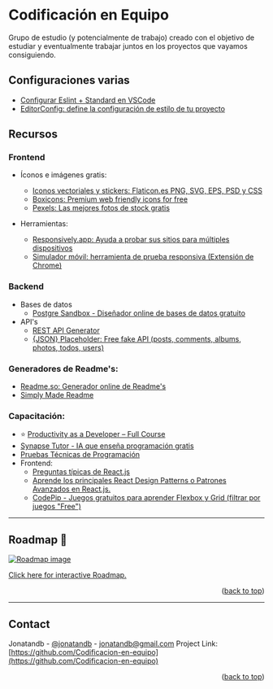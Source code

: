 <div id="top"></div>


# Codificación en Equipo

Grupo de estudio (y potencialmente de trabajo) creado con el objetivo de estudiar y eventualmente trabajar juntos en los proyectos que vayamos consiguiendo.

## Configuraciones varias

- [Configurar Eslint + Standard en VSCode](https://www.youtube.com/watch?v=QpDpRmlFfqI)
- [EditorConfig: define la configuración de estilo de tu proyecto](https://www.youtube.com/watch?v=ORUFii_Qsyg)

## Recursos

### Frontend

- Íconos e imágenes gratis:
    - [Iconos vectoriales y stickers: Flaticon.es PNG, SVG, EPS, PSD y CSS](https://www.flaticon.es/)
    - [Boxicons: Premium web friendly icons for free](https://boxicons.com/?query=home)
    - [Pexels: Las mejores fotos de stock gratis](https://www.pexels.com/es-es/)

- Herramientas:
    - [Responsively.app: Ayuda a probar sus sitios para múltiples dispositivos](https://responsively.app/)
    - [Simulador móvil: herramienta de prueba responsiva (Extensión de Chrome)](https://chromewebstore.google.com/detail/simulador-m%C3%B3vil-herramien/ckejmhbmlajgoklhgbapkiccekfoccmk?hl=es)

### Backend
- Bases de datos
    - [Postgre Sandbox - Diseñador online de bases de datos gratuito](https://postgres.new)
- API's
    - [REST API Generator](https://retool.com/api-generator)
    - [{JSON} Placeholder: Free fake API (posts, comments, albums, photos, todos, users)](https://jsonplaceholder.typicode.com/)


### Generadores de Readme's:

- [Readme.so: Generador online de Readme's](https://readme.so/es)
- [Simply Made Readme](https://simplymadereadme.com/)

### Capacitación:

- ⭐ [Productivity as a Developer – Full Course
](https://www.youtube.com/watch?v=C_jQahOnGUU)
- [Synapse Tutor - IA que enseña programación gratis](https://synapsetutor.com/)
- [Pruebas Técnicas de Programación](https://pruebastecnicas.com/)
- Frontend:
    - [Preguntas típicas de React.js](https://www.reactjs.wiki/)
    - [Aprende los principales React Design Patterns o Patrones Avanzados en React.js.](https://www.youtube.com/watch?v=_cilPGp_hRE)
    - [CodePip - Juegos gratuitos para aprender Flexbox y Grid (filtrar por juegos "Free")](https://codepip.com/games/)


---

## Roadmap 🧭

[![Roadmap image](https://github.com/user-attachments/assets/625cb0c2-4ac1-4802-8a40-a35708b00758)](https://roadmap.sh/r/adquirir--reforzar--dominar)

<a href="https://roadmap.sh/r/adquirir--reforzar--dominar" target="_blank">Click here for interactive Roadmap.</a>
<p align="right">(<a href="#top">back to top</a>)</p>



---

## Contact
Jonatandb - [@jonatandb](https://twitter.com/jonatandb) - jonatandb@gmail.com
Project Link: [https://github.com/Codificacion-en-equipo](https://github.com/Codificacion-en-equipo)
<p align="right">(<a href="#top">back to top</a>)</p>
